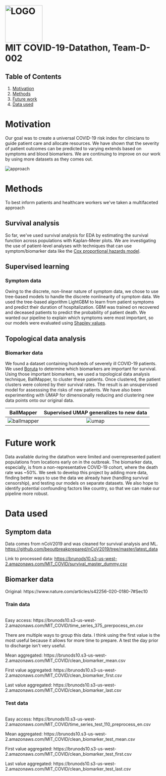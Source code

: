 <h1>
<img alt="LOGO" src="https://brunods10.s3-us-west-2.amazonaws.com/MIT_COVID/figures/logo.png" height=120 width="auto">
<span style="display: inline-block; vertical-align: middle; line-height: normal;">MIT COVID-19-Datathon, Team-D-002</span>
</h1>



## Table of Contents
1. [Motivation](#motivation)
2. [Methods](#methods)
3. [Future work](#future-work)
4. [Data used](#data-used)


# Motivation
Our goal was to create a universal COVID-19 risk index for clinicians to guide patient care and allocate resources. We have shown that the severity of patient outcomes can be predicted to varying extends based on symptoms and blood biomarkers. We are continuing to improve on our work by using more datasets as they comes out.

![approach](https://brunods10.s3-us-west-2.amazonaws.com/MIT_COVID/figures/approach.png)

# Methods

To best inform patients and healthcare workers we've taken a multifaceted approach

## Survival analysis
So far, we've used survival analysis for EDA by estimating the survival function across populations with Kaplan-Meier plots. We are investigating the use of patient-level analyses with techniques that can use symptom/biomarker data like the [Cox proportional hazards model](https://en.wikipedia.org/wiki/Proportional_hazards_model#The_Cox_model).


## Supervised learning

### Symptom data
Owing to the discrete, non-linear nature of symptom data, we chose to use tree-based models to handle the discrete nonlinearity of symptom data. We used the tree-based algorithm LightGBM to learn from patient symptoms and predict their duration of hospitalization. GBM was trained on recovered and deceased patients to predict the probability of patient death. We wanted our pipeline to explain which symptoms were most important, so our models were evaluated using [Shapley values](https://christophm.github.io/interpretable-ml-book/shapley.html).

## Topological data analysis

### Biomarker data
We found a dataset containing hundreds of severely ill COVID-19 patients. We used [Boruta](https://www.datacamp.com/community/tutorials/feature-selection-R-boruta) to determine which biomarkers are important for survival. Using those important biomarkers, we used a topological data analysis technique, BallMapper, to cluster these patients. Once clustered, the patient clusters were colored by their survival rates. The result is an unsupervised model for assesssing the risks of new patients. We have also been experimenting with UMAP for dimensionally reducing and clustering new data points onto our original data.


BallMapper             |  Supervised UMAP generalizes to new data
:-------------------------:|:-------------------------:
![ballmapper](https://brunods10.s3-us-west-2.amazonaws.com/MIT_COVID/figures/ballmapper_biomarkers.png)  |  ![umap](https://brunods10.s3-us-west-2.amazonaws.com/MIT_COVID/figures/nature_biomarkers_test_80_neighbors_manhattan.png)




# Future work
Data available during the datathon were limited and overrepresented patient populations from locations early on in the outbreak. The biomarker data, especially, is from a non-representative COVID-19 cohort, where the death rate was ~50%. We seek to develop this project by adding more data, finding better ways to use the data we already have (handling survival censorship), and testing our models on separate datasets. We also hope to identify potential confounding factors like country, so that we can make our pipeline more robust.

# Data used
## Symptom data
Data comes from nCoV2019 and was cleaned for survival analysis and ML.
https://github.com/beoutbreakprepared/nCoV2019/tree/master/latest_data


Link to processed data: https://brunods10.s3-us-west-2.amazonaws.com/MIT_COVID/survival_master_dummy.csv

## Biomarker data
<p>
Original: https://www.nature.com/articles/s42256-020-0180-7#Sec10

### Train data
<br>
Easy access: https://brunods10.s3-us-west-2.amazonaws.com/MIT_COVID/time_series_375_prerpocess_en.csv
</p>
<p>
There are multiple ways to group this data. I think using the first value is the most useful because it allows for more time to prepare. A test the day prior to discharge isn't very useful.
</p>
<p>
Mean aggregated: https://brunods10.s3-us-west-2.amazonaws.com/MIT_COVID/clean_biomarker_mean.csv
</p>
<p>
First value aggregated: https://brunods10.s3-us-west-2.amazonaws.com/MIT_COVID/clean_biomarker_first.csv
</p>
<p>
Last value aggregated: https://brunods10.s3-us-west-2.amazonaws.com/MIT_COVID/clean_biomarker_last.csv
</p>

### Test data

<br>
Easy access: https://brunods10.s3-us-west-2.amazonaws.com/MIT_COVID/time_series_test_110_preprocess_en.csv
</p>
<p>
Mean aggregated: https://brunods10.s3-us-west-2.amazonaws.com/MIT_COVID/clean_biomarker_test_mean.csv
</p>
<p>
First value aggregated: https://brunods10.s3-us-west-2.amazonaws.com/MIT_COVID/clean_biomarker_test_first.csv
</p>
<p>
Last value aggregated: https://brunods10.s3-us-west-2.amazonaws.com/MIT_COVID/clean_biomarker_test_last.csv
</p>